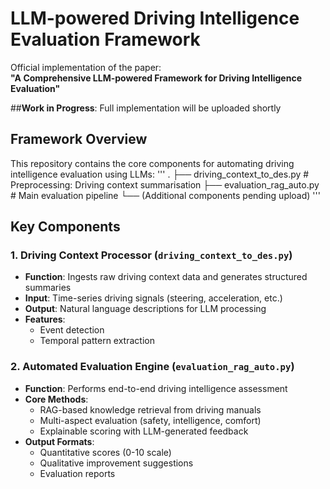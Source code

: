 # LLM-powered Driving Intelligence Evaluation Framework

Official implementation of the paper:  
**"A Comprehensive LLM-powered Framework for Driving Intelligence Evaluation"**  

##**Work in Progress**: Full implementation will be uploaded shortly

## Framework Overview

This repository contains the core components for automating driving intelligence evaluation using LLMs:
'''
.
├── driving_context_to_des.py # Preprocessing: Driving context summarisation
├── evaluation_rag_auto.py # Main evaluation pipeline
└── (Additional components pending upload)
'''


##  Key Components

### 1. Driving Context Processor (`driving_context_to_des.py`)
- **Function**: Ingests raw driving context data and generates structured summaries
- **Input**: Time-series driving signals (steering, acceleration, etc.)
- **Output**: Natural language descriptions for LLM processing
- **Features**:
  - Event detection
  - Temporal pattern extraction

### 2. Automated Evaluation Engine (`evaluation_rag_auto.py`)
- **Function**: Performs end-to-end driving intelligence assessment
- **Core Methods**:
  - RAG-based knowledge retrieval from driving manuals
  - Multi-aspect evaluation (safety, intelligence, comfort)
  - Explainable scoring with LLM-generated feedback
- **Output Formats**:
  - Quantitative scores (0-10 scale)
  - Qualitative improvement suggestions
  - Evaluation reports
